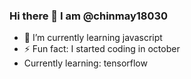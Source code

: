 ### Hi there 👋 I am @chinmay18030

- 🌱 I’m currently learning javascript
- ⚡ Fun fact: I started coding in october
- Currently learning: tensorflow

